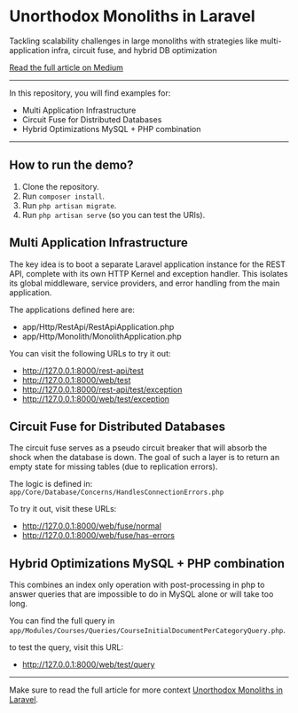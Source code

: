 # Unorthodox Monoliths in Laravel
Tackling scalability challenges in large monoliths with strategies like multi-application infra, circuit fuse, and hybrid DB optimization

[Read the full article on Medium](https://medium.com/studocu-techblog/unorthodox-monoliths-in-laravel-ebb41277780e)

---

In this repository, you will find examples for:
- Multi Application Infrastructure
- Circuit Fuse for Distributed Databases
- Hybrid Optimizations MySQL + PHP combination

---

## How to run the demo?
1. Clone the repository.
2. Run `composer install`.
3. Run `php artisan migrate`.
4. Run `php artisan serve` (so you can test the URls).

## Multi Application Infrastructure
The key idea is to boot a separate Laravel application instance for the REST API, complete with its own HTTP Kernel and exception handler. This isolates its global middleware, service providers, and error handling from the main application.

The applications defined here are:
- app/Http/RestApi/RestApiApplication.php
- app/Http/Monolith/MonolithApplication.php

You can visit the following URLs to try it out:
- http://127.0.0.1:8000/rest-api/test
- http://127.0.0.1:8000/web/test
- http://127.0.0.1:8000/rest-api/test/exception
- http://127.0.0.1:8000/web/test/exception

## Circuit Fuse for Distributed Databases
The circuit fuse serves as a pseudo circuit breaker that will absorb the shock when the database is down.
The goal of such a layer is to return an empty state for missing tables (due to replication errors).

The logic is defined in: `app/Core/Database/Concerns/HandlesConnectionErrors.php`

To try it out, visit these URLs:
- http://127.0.0.1:8000/web/fuse/normal
- http://127.0.0.1:8000/web/fuse/has-errors

## Hybrid Optimizations MySQL + PHP combination
This combines an index only operation with post-processing in php
to answer queries that are impossible to do in MySQL alone or will take too long.

You can find the full query in `app/Modules/Courses/Queries/CourseInitialDocumentPerCategoryQuery.php`.

to test the query, visit this URL:
- http://127.0.0.1:8000/web/test/query

---

Make sure to read the full article for more context [Unorthodox Monoliths in Laravel](https://medium.com/studocu-techblog/unorthodox-monoliths-in-laravel-ebb41277780e).


